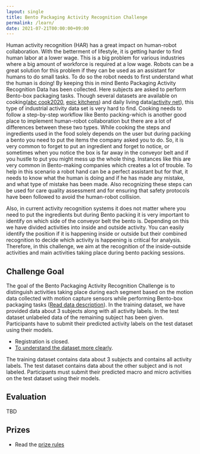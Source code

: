 ```yaml
---
layout: single
title: Bento Packaging Activity Recognition Challenge
permalink: /learn/
date: 2021-07-21T00:00:00+09:00
---
```


Human activity recognition (HAR) has a great impact on human-robot collaboration. With the betterment of lifestyle, it is getting harder to find human labor at a lower wage. This is a big problem for various industries where a big amount of workforce is required at a low wage. Robots can be a great solution for this problem if they can be used as an assistant for humans to do small tasks. To do so the robot needs to first understand what the human is doing! By keeping this in mind Bento Packaging Activity Recognition Data has been collected. Here subjects are asked to perform Bento-box packaging tasks. Though several datasets are available on cooking([abc cook2020](https://abc-research.github.io/cook2020/), [epic kitchens](https://epic-kitchens.github.io/2021)) and daily living data([activity net](http://activity-net.org/index.html)), this type of industrial activity data set is very hard to find. Cooking needs to follow a step-by-step workflow like Bento packing-which is another good place to implement human-robot collaboration but there are a lot of differences between these two types. While cooking the steps and ingredients used in the food solely depends on the user but during packing a bento you need to put the items the company asked you to do. So, it is very common to forget to put an ingredient and forget to notice, or sometimes when you notice the box is far away in the conveyor belt and if you hustle to put you might mess up the whole thing. Instances like this are very common in Bento-making companies which creates a lot of trouble. To help in this scenario a robot hand can be a perfect assistant but for that, it needs to know what the human is doing and if he has made any mistake, and what type of mistake has been made. Also recognizing these steps can be used for care quality assessment and for ensuring that safety protocols have been followed to avoid the human-robot collision.

Also, in current activity recognition systems it does not matter where you need to put the ingredients but during Bento packing it is very important to identify on which side of the conveyor belt the bento is. Depending on this we have divided activities into inside and outside activity. You can easily identify the position if it is happening inside or outside but their combined recognition to decide which activity is happening is critical for analysis. Therefore, in this challenge, we aim at the recognition of the inside-outside activities and main activities taking place during bento packing sessions.

## Challenge Goal
The goal of the Bento Packaging Activity Recognition Challenge is to distinguish activities taking place during each segment based on the motion data collected with motion capture sensors while performing Bento-box packaging tasks ([Read data description](/bento2021/data/)). In the training dataset, we have provided data about 3 subjects along with all activity labels. In the test dataset unlabeled data of the remaining subject has been given. Participants have to submit their predicted activity labels on the test dataset using their models.

- Registration is closed.
- [To understand the dataset more clearly](/bento2021/data/).

The training dataset contains data about 3 subjects and contains all activity labels.
The test dataset contains data about the other subject and is not labeled.
Participants must submit their predicted macro and micro activities on the test dataset using their models.


## Evaluation
TBD

<!--
Submissions will be evaluated by the average of the accuracy of macro activity classification (ma) and the average accuracy of micro-activity classification (mi). That is (ma+mi)/2.

The average accuracy of micro-activity classification is based on the multi-label accuracy formula. The accuracy of one sample is given by the number of correct labels predicted divided by the number of total true and predicted labels (cardinality of the union). 
-->

## Prizes
<!--
The winner of the challenge will be invited to a visit to our laboratory installations in Kitakyushu, Japan with travel costs supported.
-->
- Read the [prize rules](/bento2021/prize_rules/)
